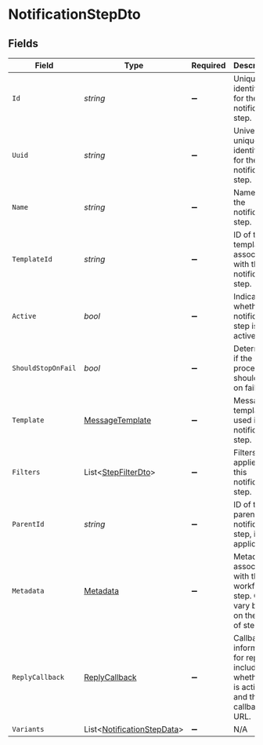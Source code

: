 # NotificationStepDto


## Fields

| Field                                                                                  | Type                                                                                   | Required                                                                               | Description                                                                            |
| -------------------------------------------------------------------------------------- | -------------------------------------------------------------------------------------- | -------------------------------------------------------------------------------------- | -------------------------------------------------------------------------------------- |
| `Id`                                                                                   | *string*                                                                               | :heavy_minus_sign:                                                                     | Unique identifier for the notification step.                                           |
| `Uuid`                                                                                 | *string*                                                                               | :heavy_minus_sign:                                                                     | Universally unique identifier for the notification step.                               |
| `Name`                                                                                 | *string*                                                                               | :heavy_minus_sign:                                                                     | Name of the notification step.                                                         |
| `TemplateId`                                                                           | *string*                                                                               | :heavy_minus_sign:                                                                     | ID of the template associated with this notification step.                             |
| `Active`                                                                               | *bool*                                                                                 | :heavy_minus_sign:                                                                     | Indicates whether the notification step is active.                                     |
| `ShouldStopOnFail`                                                                     | *bool*                                                                                 | :heavy_minus_sign:                                                                     | Determines if the process should stop on failure.                                      |
| `Template`                                                                             | [MessageTemplate](../../Models/Components/MessageTemplate.md)                          | :heavy_minus_sign:                                                                     | Message template used in this notification step.                                       |
| `Filters`                                                                              | List<[StepFilterDto](../../Models/Components/StepFilterDto.md)>                        | :heavy_minus_sign:                                                                     | Filters applied to this notification step.                                             |
| `ParentId`                                                                             | *string*                                                                               | :heavy_minus_sign:                                                                     | ID of the parent notification step, if applicable.                                     |
| `Metadata`                                                                             | [Metadata](../../Models/Components/Metadata.md)                                        | :heavy_minus_sign:                                                                     | Metadata associated with the workflow step. Can vary based on the type of step.        |
| `ReplyCallback`                                                                        | [ReplyCallback](../../Models/Components/ReplyCallback.md)                              | :heavy_minus_sign:                                                                     | Callback information for replies, including whether it is active and the callback URL. |
| `Variants`                                                                             | List<[NotificationStepData](../../Models/Components/NotificationStepData.md)>          | :heavy_minus_sign:                                                                     | N/A                                                                                    |